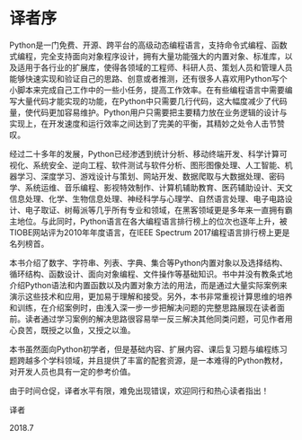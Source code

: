    

# 译者序

Python是一门免费、开源、跨平台的高级动态编程语言，支持命令式编程、函数式编程，完全支持面向对象程序设计，拥有大量功能强大的内置对象、标准库，以及适用于各行业的扩展库，使得各领域的工程师、科研人员、策划人员和管理人员能够快速实现和验证自己的思路、创意或者推测，还有很多人喜欢用Python写个小脚本来完成自己工作中的一些小任务，提高工作效率。在有些编程语言中需要编写大量代码才能实现的功能，在Python中只需要几行代码，这大幅度减少了代码量，使代码更加容易维护。Python用户只需要把主要精力放在业务逻辑的设计与实现上，在开发速度和运行效率之间达到了完美的平衡，其精妙之处令人击节赞叹。

经过二十多年的发展，Python已经渗透到统计分析、移动终端开发、科学计算可视化、系统安全、逆向工程、软件测试与软件分析、图形图像处理、人工智能、机器学习、深度学习、游戏设计与策划、网站开发、数据爬取与大数据处理、密码学、系统运维、音乐编程、影视特效制作、计算机辅助教育、医药辅助设计、天文信息处理、化学、生物信息处理、神经科学与心理学、自然语言处理、电子电路设计、电子取证、树莓派等几乎所有专业和领域，在黑客领域更是多年来一直拥有霸主地位。与此同时，Python语言在各大编程语言排行榜上的位次也逐年上升，被TIOBE网站评为2010年年度语言，在IEEE Spectrum 2017编程语言排行榜上更是名列榜首。

本书介绍了数字、字符串、列表、字典、集合等Python内置对象以及选择结构、循环结构、函数设计、面向对象编程、文件操作等基础知识。书中并没有教条式地介绍Python语法和内置函数以及内置对象方法的用法，而是通过大量实际案例来演示这些技术和应用，更加易于理解和接受。另外，本书非常重视计算思维的培养和训练，在介绍案例时，由浅入深一步一步把解决问题的完整思路展现在读者面前。读者通过学习案例的解决思路很容易举一反三解决其他同类问题，可见作者用心良苦，既授之以鱼，又授之以渔。

本书虽然面向Python初学者，但是基础内容、扩展内容、课后复习题与编程练习题跨越多个学科领域，并且提供了丰富的配套资源，是一本难得的Python教材，对开发人员也具有一定的参考价值。

由于时间仓促，译者水平有限，难免出现错误，欢迎同行和热心读者指出！

译者

2018.7